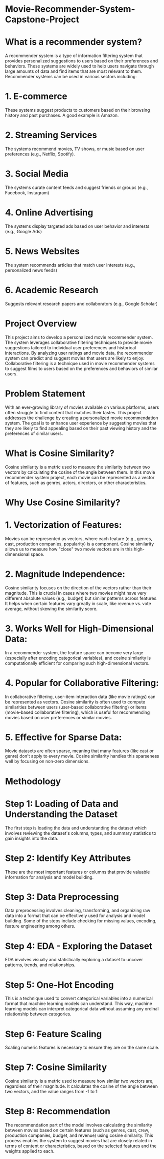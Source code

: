 # Movie-Recommender-System-Capstone-Project

# What is a recommender system?
A recommender system is a type of information filtering system that provides personalized suggestions to users based on their preferences and behaviors. These systems are widely used to help users navigate through large amounts of data and find items that are most relevant to them. Recommender systems can be used in various sectors including:

# 1. E-commerce
These systems suggest products to customers based on their browsing history and past purchases. A good example is Amazon.

# 2. Streaming Services
The systems recommend movies, TV shows, or music based on user preferences (e.g., Netflix, Spotify).

# 3. Social Media
The systems curate content feeds and suggest friends or groups (e.g., Facebook, Instagram)

# 4. Online Advertising
The systems display targeted ads based on user behavior and interests (e.g., Google Ads)

# 5. News Websites
The system recommends articles that match user interests (e.g., personalized news feeds)

# 6. Academic Research
Suggests relevant research papers and collaborators (e.g., Google Scholar) 

# Project Overview
This project aims to develop a personalized movie recommender system. The system leverages collaborative filtering techniques to provide movie suggestions tailored to individual user preferences and historical interactions. By analyzing user ratings and movie data, the recommender system can predict and suggest movies that users are likely to enjoy.
Collaborative filtering is a technique used in movie recommender systems to suggest films to users based on the preferences and behaviors of similar users. 

# Problem Statement
With an ever-growing library of movies available on various platforms, users often struggle to find content that matches their tastes. This project addresses the challenge by creating a personalized movie recommendation system. The goal is to enhance user experience by suggesting movies that they are likely to find appealing based on their past viewing history and the preferences of similar users.

# What is Cosine Similarity?
Cosine similarity is a metric used to measure the similarity between two vectors by calculating the cosine of the angle between them. 
In this movie recommender system project, each movie can be represented as a vector of features, such as genres, actors, directors, or other characteristics.

# Why Use Cosine Similarity?
# 1. Vectorization of Features: 
Movies can be represented as vectors, where each feature (e.g., genres, cast, production companies, popularity) is a component. Cosine similarity allows us to measure how "close" two movie vectors are in this high-dimensional space.

# 2. Magnitude Independence: 
Cosine similarity focuses on the direction of the vectors rather than their magnitude. This is crucial in cases where two movies might have very different absolute values (e.g., budget) but similar patterns across features. It helps when certain features vary greatly in scale, like revenue vs. vote average, without skewing the similarity score.

# 3. Works Well for High-Dimensional Data: 
In a recommender system, the feature space can become very large (especially after encoding categorical variables), and cosine similarity is computationally efficient for comparing such high-dimensional vectors.

# 4. Popular for Collaborative Filtering: 
In collaborative filtering, user-item interaction data (like movie ratings) can be represented as vectors. Cosine similarity is often used to compute similarities between users (user-based collaborative filtering) or items (movie-based collaborative filtering), which is useful for recommending movies based on user preferences or similar movies.

# 5. Effective for Sparse Data: 
Movie datasets are often sparse, meaning that many features (like cast or genre) don't apply to every movie. Cosine similarity handles this sparseness well by focusing on non-zero dimensions.

# Methodology

# Step 1: Loading of Data and Understanding the Dataset

The first step is loading the data and understanding the dataset which involves reviewing the dataset's columns, types, and summary statistics to gain insights into the data.

# Step 2: Identify Key Attributes
These are the most important features or columns that provide valuable information for analysis and model building.

# Step 3: Data Preprocessing
Data preprocessing involves cleaning, transforming, and organizing raw data into a format that can be effectively used for analysis and model building. Some of the steps include checking for missing values, encoding, feature engineering among others.

# Step 4: EDA - Exploring the Dataset
EDA involves visually and statistically exploring a dataset to uncover patterns, trends, and relationships.

# Step 5: One-Hot Encoding
This is a technique used to convert categorical variables into a numerical format that machine learning models can understand. This way, machine learning models can interpret categorical data without assuming any ordinal relationship between categories.

# Step 6: Feature Scaling
Scaling numeric features is necessary to ensure they are on the same scale.

# Step 7: Cosine Similarity
Cosine similarity is a metric used to measure how similar two vectors are, regardless of their magnitude. It calculates the cosine of the angle between two vectors, and the value ranges from -1 to 1

# Step 8: Recommendation
The recommendation part of the model involves calculating the similarity between movies based on certain features (such as genres, cast, crew, production companies, budget, and revenue) using cosine similarity. This process enables the system to suggest movies that are closely related in terms of content or characteristics, based on the selected features and the weights applied to each.
